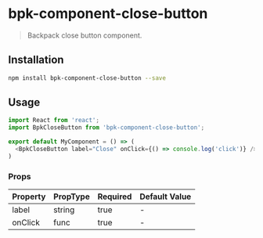 # bpk-component-close-button

> Backpack close button component.

## Installation

```sh
npm install bpk-component-close-button --save
```

## Usage

```js
import React from 'react';
import BpkCloseButton from 'bpk-component-close-button';

export default MyComponent = () => (
  <BpkCloseButton label="Close" onClick={() => console.log('click')} />
)
```

### Props

| Property | PropType | Required | Default Value |
| -------- | -------- | -------- | ------------- |
| label    | string   | true     | -             |
| onClick  | func     | true     | -             |
